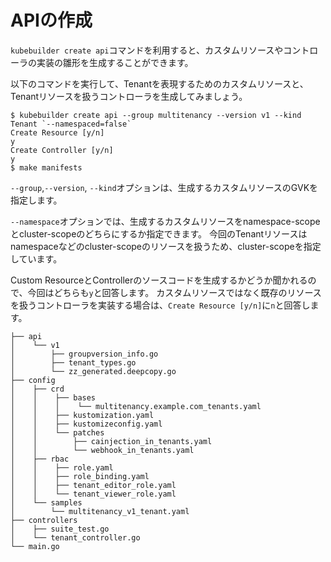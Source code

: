 # APIの作成

`kubebuilder create api`コマンドを利用すると、カスタムリソースやコントローラの実装の雛形を生成することができます。

以下のコマンドを実行して、Tenantを表現するためのカスタムリソースと、Tenantリソースを扱うコントローラを生成してみましょう。

```console
$ kubebuilder create api --group multitenancy --version v1 --kind Tenant `--namespaced=false`
Create Resource [y/n]
y
Create Controller [y/n]
y
$ make manifests
```

`--group`,`--version`, `--kind`オプションは、生成するカスタムリソースのGVKを指定します。

`--namespace`オプションでは、生成するカスタムリソースをnamespace-scopeとcluster-scopeのどちらにするか指定できます。
今回のTenantリソースはnamespaceなどのcluster-scopeのリソースを扱うため、cluster-scopeを指定しています。

Custom ResourceとControllerのソースコードを生成するかどうか聞かれるので、今回はどちらも`y`と回答します。
カスタムリソースではなく既存のリソースを扱うコントローラを実装する場合は、`Create Resource [y/n]`に`n`と回答します。


```
├── api
│    └── v1
│        ├── groupversion_info.go
│        ├── tenant_types.go
│        └── zz_generated.deepcopy.go
├── config
│    ├── crd
│    │    ├── bases
│    │    │    └── multitenancy.example.com_tenants.yaml
│    │    ├── kustomization.yaml
│    │    ├── kustomizeconfig.yaml
│    │    └── patches
│    │        ├── cainjection_in_tenants.yaml
│    │        └── webhook_in_tenants.yaml
│    ├── rbac
│    │    ├── role.yaml
│    │    ├── role_binding.yaml
│    │    ├── tenant_editor_role.yaml
│    │    └── tenant_viewer_role.yaml
│    └── samples
│        └── multitenancy_v1_tenant.yaml
├── controllers
│    ├── suite_test.go
│    └── tenant_controller.go
└── main.go
```
